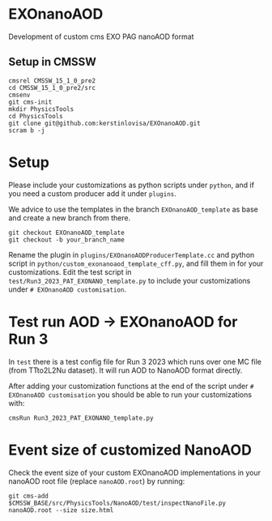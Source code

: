 # EXOnanoAOD
Development of custom cms EXO PAG nanoAOD format


## Setup in CMSSW
```
cmsrel CMSSW_15_1_0_pre2
cd CMSSW_15_1_0_pre2/src
cmsenv
git cms-init
mkdir PhysicsTools
cd PhysicsTools
git clone git@github.com:kerstinlovisa/EXOnanoAOD.git
scram b -j
```

# Setup
Please include your customizations as python scripts under `python`, and if you need a custom producer add it under `plugins`.

We advice to use the templates in the branch `EXOnanoAOD_template` as base and create a new branch from there. 
```
git checkout EXOnanoAOD_template
git checkout -b your_branch_name
```
Rename the plugin in `plugins/EXOnanoAODProducerTemplate.cc` and python script in `python/custom_exonanoaod_template_cff.py`, and fill them in for your customizations. Edit the test script in `test/Run3_2023_PAT_EXONANO_template.py` to include your customizations under `# EXOnanoAOD customisation`. 

# Test run AOD -> EXOnanoAOD for Run 3
In `test` there is a test config file for Run 3 2023 which runs over one MC file (from TTto2L2Nu dataset). It will run AOD to NanoAOD format directly. 

After adding your customization functions at the end of the script under `# EXOnanoAOD customisation` you should be able to run your customizations with:
```
cmsRun Run3_2023_PAT_EXONANO_template.py
```

# Event size of customized NanoAOD
Check the event size of your custom EXOnanoAOD implementations in your nanoAOD root file (replace `nanoAOD.root`) by running:
```
git cms-add
$CMSSW_BASE/src/PhysicsTools/NanoAOD/test/inspectNanoFile.py nanoAOD.root --size size.html
```
